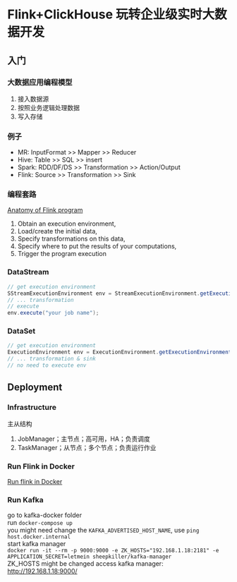 # Flink+ClickHouse 玩转企业级实时大数据开发
## 入门
### 大数据应用编程模型
1. 接入数据源
2. 按照业务逻辑处理数据
3. 写入存储
### 例子
- MR: InputFormat >> Mapper >> Reducer
- Hive: Table >> SQL >> insert
- Spark: RDD/DF/DS >> Transformation >> Action/Output
- Flink: Source >> Transformation >> Sink
### 编程套路
[Anatomy of Flink program](https://nightlies.apache.org/flink/flink-docs-release-1.14/docs/dev/datastream/overview/#anatomy-of-a-flink-program)
1. Obtain an execution environment,
2. Load/create the initial data,
3. Specify transformations on this data,
4. Specify where to put the results of your computations,
5. Trigger the program execution
### DataStream
```java
// get execution environment
SStreamExecutionEnvironment env = StreamExecutionEnvironment.getExecutionEnvironment();
// ... transformation
// execute
env.execute("your job name");
```
### DataSet
```java
// get execution environment
ExecutionEnvironment env = ExecutionEnvironment.getExecutionEnvironment();
// ... transformation & sink
// no need to execute env
```

## Deployment
### Infrastructure
主从结构
1. JobManager；主节点；高可用，HA；负责调度
2. TaskManager；从节点；多个节点；负责运行作业
### Run Flink in Docker
[Run flink in Docker](https://ci.apache.org/projects/flink/flink-docs-master/docs/deployment/resource-providers/standalone/docker/)
### Run Kafka
go to kafka-docker folder  
run `docker-compose up`  
you might need change the `KAFKA_ADVERTISED_HOST_NAME`, use `ping host.docker.internal`  
start kafka manager  
`docker run -it --rm -p 9000:9000 -e ZK_HOSTS="192.168.1.18:2181" -e APPLICATION_SECRET=letmein sheepkiller/kafka-manager`  
ZK_HOSTS might be changed
access kafka manager: http://192.168.1.18:9000/
